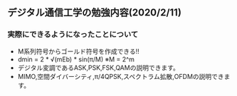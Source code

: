 ## デジタル通信工学の勉強内容(2020/2/11)

### 実際にできるようになったことについて
- M系列符号からゴールド符号を作成できる!!
- dmin = 2 * √(mEb) * sin(π/M) ※M = 2^m
- デジタル変調であるASK,PSK,FSK,QAMの説明できます。
- MIMO,空間ダイバーシティ,π/4QPSK,スペクトラム拡散,OFDMの説明できます。